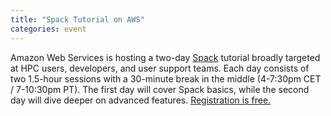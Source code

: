 ```yaml
---
title: "Spack Tutorial on AWS"
categories: event
---
```


Amazon Web Services is hosting a two-day [Spack](https://github.com/spack/spack) tutorial broadly targeted at HPC users, developers, and user support teams. Each day consists of two 1.5-hour sessions with a 30-minute break in the middle (4-7:30pm CET / 7-10:30pm PT). The first day will cover Spack basics, while the second day will dive deeper on advanced features. [Registration is free.](https://spacktutorialonaws.splashthat.com/)
